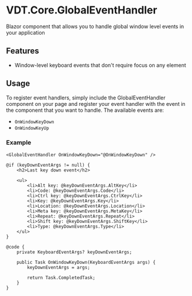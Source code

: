 ﻿# VDT.Core.GlobalEventHandler

Blazor component that allows you to handle global window level events in your application

## Features

- Window-level keyboard events that don't require focus on any element

## Usage

To register event handlers, simply include the GlobalEventHandler component on your page and register your event handler with the event in the component
that you want to handle. The available events are:

- `OnWindowKeyDown`
- `OnWindowKeyUp`

### Example

```
<GlobalEventHandler OnWindowKeyDown="@OnWindowKeyDown" />

@if (keyDownEventArgs != null) {
    <h2>Last key down event</h2>

    <ul>
        <li>Alt key: @keyDownEventArgs.AltKey</li>
        <li>Code: @keyDownEventArgs.Code</li>
        <li>Ctrl key: @keyDownEventArgs.CtrlKey</li>
        <li>Key: @keyDownEventArgs.Key</li>
        <li>Location: @keyDownEventArgs.Location</li>
        <li>Meta key: @keyDownEventArgs.MetaKey</li>
        <li>Repeat: @keyDownEventArgs.Repeat</li>
        <li>Shift key: @keyDownEventArgs.ShiftKey</li>
        <li>Type: @keyDownEventArgs.Type</li>
    </ul>
}

@code {
    private KeyboardEventArgs? keyDownEventArgs;

    public Task OnWindowKeyDown(KeyboardEventArgs args) {
        keyDownEventArgs = args;

        return Task.CompletedTask;
    }
}
```
